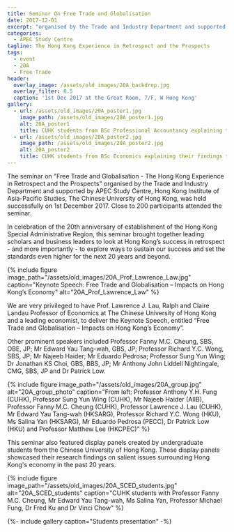 ```yaml
---
title: Seminar On Free Trade and Globalisation
date: 2017-12-01
excerpt: "organised by the Trade and Industry Department and supported by APEC Study Centre, HKIAPS"
categories:
  - APEC Study Centre
tagline: The Hong Kong Experience in Retrospect and the Prospects
tags:
  - event
  - 20A
  - Free Trade
header:
  overlay_image: /assets/old_images/20A_backdrop.jpg
  overlay_filter: 0.5
  caption: '1st Dec 2017 at the Great Room, 7/F, W Hong Kong'
gallery:
  - url: /assets/old_images/20A_poster1.jpg
    image_path: /assets/old_images/20A_poster1.jpg
    alt: 20A_poster1
    title: CUHK students from BSc Professional Accountancy explaining their findings to Professor Fanny M.C. Cheung
  - url: /assets/old_images/20A_poster2.jpg
    image_path: /assets/old_images/20A_poster2.jpg
    alt: 20A_poster2
    title: CUHK students from BSc Economics explaining their findings to Mr Nicholas Kwan, Director of Research, HKTDC
---
```

The seminar on "Free Trade and Globalisation - The Hong Kong Experience in Retrospect and the Prospects" organised by the Trade and Industry Department and supported by APEC Study Centre, Hong Kong Institute of Asia-Pacific Studies, The Chinese University of Hong Kong, was held successfully on 1st December 2017. Close to 200 participants attended the seminar.

<!-- ![20A_hall](/assets/old_images/20A_backdrop.jpg)
*1st Dec 2017 at the Great Room, 7/F, W Hong Kong* -->

In celebration of the 20th anniversary of establishment of the Hong Kong Special Administrative Region, this seminar brought together leading scholars and business leaders to look at Hong Kong’s success in retrospect - and more importantly - to explore ways to sustain our success and set the standards even higher for the next 20 years and beyond.

{% include figure image_path="/assets/old_images/20A_Prof_Lawrence_Law.jpg" caption="Keynote Speech: Free Trade and Globalisation – Impacts on Hong Kong’s Economy" alt="20A_Prof_Lawrence_Law" %}


We are very privileged to have Prof. Lawrence J. Lau, Ralph and Claire Landau Professor of Economics at The Chinese University of Hong Kong and a leading economist, to deliver the Keynote Speech, entitled “Free Trade and Globalisation – Impacts on Hong Kong’s Economy”. 
<!-- (Keynote Speech by Prof. Lawrence J. Lau can be found [here](http://www.cuhk.edu.hk/hkiaps/apecsc/20171201_ppts/Free%20Trade%20and%20Globalization%20171201.pptx).) -->

Other prominent speakers included Professor Fanny M.C. Cheung, SBS, OBE, JP; Mr Edward Yau Tang-wah, GBS, JP; Professor Richard Y.C. Wong, SBS, JP; Mr Najeeb Haider; Mr Eduardo Pedrosa; Professor Sung Yun Wing; Dr Jonathan KS Choi, GBS, BBS, JP; Mr Anthony John Liddell Nightingale, CMG, SBS, JP and Dr Patrick Low.

{% include figure image_path="/assets/old_images/20A_group.jpg" alt="20A_group_photo" caption="From left: Professor Anthony Y.H. Fung (CUHK), Professor Sung Yun Wing (CUHK), Mr Najeeb Haider (AIIB), Professor Fanny M.C. Cheung (CUHK), Professor Lawrence J. Lau (CUHK), Mr Edward Yau Tang-wah (HKSARG), Professor Richard Y.C. Wong (HKU), Ms Salina Yan (HKSARG), Mr Eduardo Pedrosa (PECC), Dr Patrick Low (HKU) and Professor Matthew Lee (HKCPEC)" %}


This seminar also featured display panels created by undergraduate students from the Chinese University of Hong Kong. These display panels showcased their research findings on salient issues surrounding Hong Kong's economy in the past 20 years.

{% include figure image_path="/assets/old_images/20A_SCED_students.jpg" alt="20A_SCED_students" caption="CUHK students with Professor Fanny M.C. Cheung, Mr Edward Yau Tang-wah, Ms Salina Yan, Professor Michael Fung, Dr Fred Ku and Dr Vinci Chow" %}

{%- include gallery caption="Students presentation" -%}